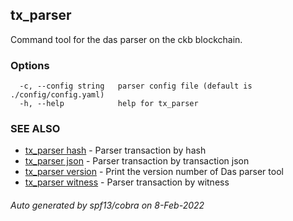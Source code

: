 ## tx_parser

Command tool for the das parser on the ckb blockchain.

### Options

```
  -c, --config string   parser config file (default is ./config/config.yaml)
  -h, --help            help for tx_parser
```

### SEE ALSO

* [tx_parser hash](tx_parser_hash.md)	 - Parser transaction by hash
* [tx_parser json](tx_parser_json.md)	 - Parser transaction by transaction json
* [tx_parser version](tx_parser_version.md)	 - Print the version number of Das parser tool
* [tx_parser witness](tx_parser_witness.md)	 - Parser transaction by witness

###### Auto generated by spf13/cobra on 8-Feb-2022
